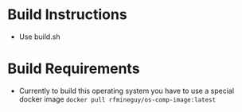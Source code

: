 # Build Instructions
+ Use build.sh

# Build Requirements
+ Currently to build this operating system you have to use a special docker image
  `docker pull rfmineguy/os-comp-image:latest`